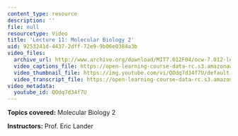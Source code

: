 ```yaml
---
content_type: resource
description: ''
file: null
resourcetype: Video
title: 'Lecture 11: Molecular Biology 2'
uid: 9253241d-4437-2dff-72e9-9b06e0384a3b
video_files:
  archive_url: http://www.archive.org/download/MIT7.012F04/ocw-7.012-lec11-01oct2004-220k.mp4
  video_captions_file: https://open-learning-course-data-rc.s3.amazonaws.com/7-012-introduction-to-biology-fall-2004/f65495f998a4501386d124ae01713dd2_QOdq7d34f7U.vtt
  video_thumbnail_file: https://img.youtube.com/vi/QOdq7d34f7U/default.jpg
  video_transcript_file: https://open-learning-course-data-rc.s3.amazonaws.com/7-012-introduction-to-biology-fall-2004/32bff9313775c15a4e371dbfa0826961_QOdq7d34f7U.pdf
video_metadata:
  youtube_id: QOdq7d34f7U
---
```


**Topics covered:** Molecular Biology 2

**Instructors:** Prof. Eric Lander